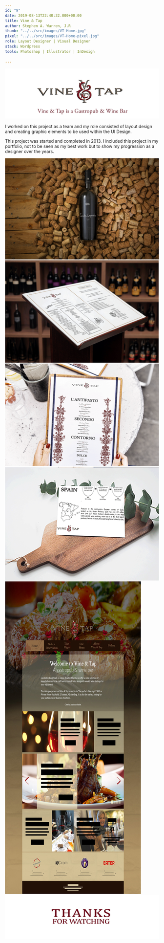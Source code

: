 ```yaml
---
id: "9"
date: 2019-08-13T22:40:32.000+00:00
title: Vine & Tap
author: Stephen A. Warren, J.R
thumb: "../../src/images/VT-Home.jpg"
pixel: "../../src/images/VT-Home-pixel.jpg"
role: Layout Designer | Visual Designer
stack: Wordpress
tools: Photoshop | Illustrator | InDesign

---
```

![](../../src/images/VT-Home.png)

I worked on this project as a team and my role consisted of layout design and creating graphic elements to be used within the UI Design.

This project was started and completed in 2013. I included this project in my portfolio, not to be seen as my best work but to show my progression as a designer over the years.

 ![](../../src/images/VT-bottle.jpg)
![](../../src/images/VT-menu.png)
![](../../src/images/VT-course-menu.png)
![](../../src/images/VT-drink-menu.png)
![](../../src/images/VT-Home.jpg)
![](../../src/images/VT-thanks.jpg)